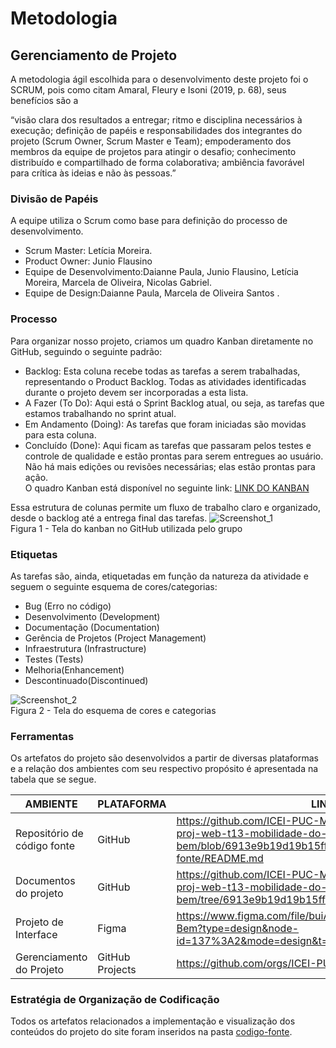 
# Metodologia


## Gerenciamento de Projeto
A metodologia ágil escolhida para o desenvolvimento deste projeto foi o SCRUM, pois como citam Amaral, Fleury e Isoni (2019, p. 68), seus benefícios são a

“visão clara dos resultados a entregar; ritmo e disciplina necessários à execução; definição de papéis e responsabilidades dos integrantes do projeto (Scrum Owner, Scrum Master e Team); empoderamento dos membros da equipe de projetos para atingir o desafio; conhecimento distribuído e compartilhado de forma colaborativa; ambiência favorável para crítica às ideias e não às pessoas.”

### Divisão de Papéis

A equipe utiliza o Scrum como base para definição do processo de desenvolvimento.

- Scrum Master: Letícia Moreira.
- Product Owner: Junio Flausino
- Equipe de Desenvolvimento:Daianne Paula, Junio Flausino, Letícia Moreira, Marcela de Oliveira, Nicolas Gabriel.
- Equipe de Design:Daianne Paula, Marcela de Oliveira Santos .


### Processo

Para organizar nosso projeto, criamos um quadro Kanban diretamente no GitHub, seguindo o seguinte padrão: 

- Backlog: Esta coluna recebe todas as tarefas a serem trabalhadas, representando o Product Backlog. Todas as atividades identificadas durante o projeto devem ser incorporadas a esta lista. 
- A Fazer (To Do): Aqui está o Sprint Backlog atual, ou seja, as tarefas que estamos trabalhando no sprint atual. 
- Em Andamento (Doing): As tarefas que foram iniciadas são movidas para esta coluna. 
- Concluído (Done): Aqui ficam as tarefas que passaram pelos testes e controle de qualidade e estão prontas para serem entregues ao usuário. Não há mais edições ou revisões necessárias; elas estão prontas para ação.<br>
O quadro Kanban está disponível no seguinte link: [LINK DO KANBAN](https://github.com/orgs/ICEI-PUC-Minas-PMV-ADS/projects/974/views/1)

Essa estrutura de colunas permite um fluxo de trabalho claro e organizado, desde o backlog até a entrega final das tarefas. 
![Screenshot_1](https://github.com/ICEI-PUC-Minas-PMV-ADS/pmv-ads-2024-1-e1-proj-web-t13-mobilidade-do-bem/assets/110619692/09a7104a-3314-4845-848c-c563684aecbd)
<br>Figura 1 - Tela do kanban no GitHub utilizada pelo grupo


### Etiquetas
<p>As tarefas são, ainda, etiquetadas em função da natureza da atividade e seguem o seguinte esquema de cores/categorias:</p>

<ul>
  <li>Bug (Erro no código)</li>
  <li>Desenvolvimento (Development)</li>
  <li>Documentação (Documentation)</li>
  <li>Gerência de Projetos (Project Management)</li>
  <li>Infraestrutura (Infrastructure)</li>
  <li>Testes (Tests)</li>
  <li>Melhoria(Enhancement)</li>
  <li>Descontinuado(Discontinued)</li>
</ul>


![Screenshot_2](https://github.com/ICEI-PUC-Minas-PMV-ADS/pmv-ads-2024-1-e1-proj-web-t13-mobilidade-do-bem/assets/110619692/074ec0d1-bccf-4147-84bb-4ed22eacea09)
<br>Figura 2 - Tela do esquema de cores e categorias</figcaption>

  
### Ferramentas

Os artefatos do projeto são desenvolvidos a partir de diversas plataformas e a relação dos ambientes com seu respectivo propósito é apresentada na tabela que se segue.

| AMBIENTE                            | PLATAFORMA                         | LINK DE ACESSO                         |
|-------------------------------------|------------------------------------|----------------------------------------|
| Repositório de código fonte         | GitHub                             |https://github.com/ICEI-PUC-Minas-PMV-ADS/pmv-ads-2024-1-e1-proj-web-t13-mobilidade-do-bem/blob/6913e9b19d19b15ff1c56c4580b467bacb17fe83/codigo-fonte/README.md|
| Documentos do projeto               | GitHub                             |https://github.com/ICEI-PUC-Minas-PMV-ADS/pmv-ads-2024-1-e1-proj-web-t13-mobilidade-do-bem/tree/6913e9b19d19b15ff1c56c4580b467bacb17fe83/documentos|
| Projeto de Interface                | Figma                              | https://www.figma.com/file/buiAz8Ppp889VEhVFYQWtF/Mobilidade-do-Bem?type=design&node-id=137%3A2&mode=design&t=qfn4wht3QSOW4R9c-1        
| Gerenciamento do Projeto            | GitHub Projects                    |https://github.com/orgs/ICEI-PUC-Minas-PMV-ADS/projects/974|



### Estratégia de Organização de Codificação 

Todos os artefatos relacionados a implementação e visualização dos conteúdos do projeto do site foram inseridos na pasta [codigo-fonte](http://https://github.com/ICEI-PUC-Minas-PMV-ADS/WebApplicationProject-Template-v2/tree/main/codigo-fonte). 
